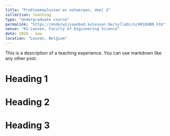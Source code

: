 ```yaml
---
title: "Probleemoplossen en ontwerpen, deel 3"
collection: teaching
type: "Undergraduate course"
permalink: "https://onderwijsaanbod.kuleuven.be/syllabi/n/H01D4BN.htm"
venue: "KU Leuven, Faculty of Engineering Science"
date: 2019 - now
location: "Leuven, Belgium"
---
```


This is a description of a teaching experience. You can use markdown like any other post.

Heading 1
======

Heading 2
======

Heading 3
======